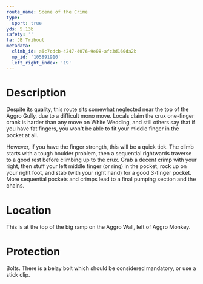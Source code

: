 ```yaml
---
route_name: Scene of the Crime
type:
  sport: true
yds: 5.13b
safety: ''
fa: JB Tribout
metadata:
  climb_id: a6c7cdcb-4247-4076-9e08-afc3d160da2b
  mp_id: '105891910'
  left_right_index: '19'
---
```

# Description
Despite its quality, this route sits somewhat neglected near the top of the Aggro Gully, due to a difficult mono move.  Locals claim the crux one-finger crank is harder than any move on White Wedding, and still others say that if you have fat fingers, you won't be able to  fit your middle finger in the pocket at all.

However, if you have the finger strength, this will be a quick tick.  The climb starts with a tough boulder problem, then a sequential rightwards traverse to a good rest before climbing up to the crux.  Grab a decent crimp with your right, then stuff your left middle finger (or ring) in the pocket, rock up on your right foot, and stab (with your right hand) for a good 3-finger pocket.  More sequential pockets and crimps lead to a final pumping section and the chains.

# Location
This is at the top of the big ramp on the Aggro Wall, left of Aggro Monkey.

# Protection
Bolts.  There is a belay bolt which should be considered mandatory, or use a stick clip.
